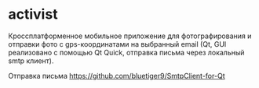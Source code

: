 # activist

Кроссплатформенное мобильное приложение для фотографирования и отправки фото с gps-координатами на выбранный email 
(Qt, GUI реализовано c помощью Qt Quick, отправка письма через локальный smtp клиент).

Отправка письма https://github.com/bluetiger9/SmtpClient-for-Qt
